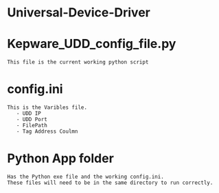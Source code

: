 # Universal-Device-Driver


# Kepware_UDD_config_file.py
    This file is the current working python script

# config.ini
    This is the Varibles file.
       - UDD IP
       - UDD Port
       - FilePath
       - Tag Address Coulmn

# Python App folder
    Has the Python exe file and the working config.ini.
    These files will need to be in the same directory to run correctly.
